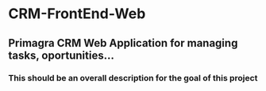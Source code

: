 # CRM-FrontEnd-Web


## Primagra CRM Web Application for managing tasks, oportunities...

### This should be an overall description for the goal of this project
